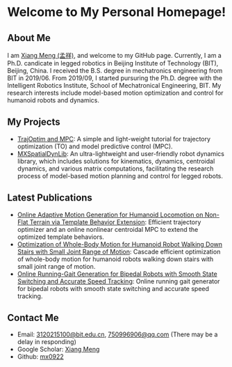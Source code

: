 # Welcome to My Personal Homepage!

## About Me
I am [Xiang Meng (孟祥)](https://scholar.google.com/citations?user=iQAvBl0AAAAJ&hl=zh-TW), and welcome to my GitHub page. Currently, I am a Ph.D. candicate in legged robotics in Beijing Institute of Technology (BIT), Beijing, China. 
I received the B.S. degree in mechatronics engineering from BIT in 2019/06. From 2019/09, I started pursuring the Ph.D. degree with the Intelligent Robotics Institute, School of Mechatronical Engineering, BIT. 
My research interests include model-based motion optimization and control for humanoid robots and dynamics.

## My Projects
- [TrajOptim and MPC](https://github.com/mx0922/tutorials_trajOptim_MPC): A simple and light-weight tutorial for trajectory optimization (TO) and model predictive control (MPC).
- [MXSpatialDynLib](https://github.com/mx0922/tutorials_MXSpatialDynLib): An ultra-lightweight and user-friendly robot dynamics library, which includes solutions for kinematics, dynamics, centroidal dynamics, and various matrix computations, facilitating the research process of model-based motion planning and control for legged robots.

## Latest Publications
- [Online Adaptive Motion Generation for Humanoid Locomotion on Non-Flat Terrain via Template Behavior Extension](https://ieeexplore.ieee.org/abstract/document/10305536): Efficient trajectory optimizer and an online nonlinear centroidal MPC to extend the optimized template behaviors.
- [Optimization of Whole-Body Motion for Humanoid Robot Walking Down Stairs with Small Joint Range of Motion](https://link.springer.com/chapter/10.1007/978-3-031-45770-8_85): Cascade efficient optimization of whole-body motion for humanoid robots walking down stairs with small joint range of motion.
- [Online Running-Gait Generation for Bipedal Robots with Smooth State Switching and Accurate Speed Tracking](https://www.mdpi.com/2313-7673/8/1/114): Online running gait generator for bipedal robots with smooth state switching and accurate speed tracking.

## Contact Me
- Email: 3120215100@bit.edu.cn, 750996906@qq.com (There may be a delay in responding)
- Google Scholar: [Xiang Meng](https://scholar.google.com/citations?user=iQAvBl0AAAAJ&hl=zh-TW)
- Github: [mx0922](https://github.com/mx0922)
